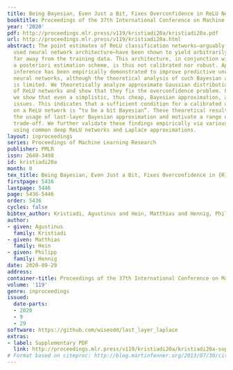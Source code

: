 ```yaml
---
title: Being Bayesian, Even Just a Bit, Fixes Overconfidence in ReLU Networks
booktitle: Proceedings of the 37th International Conference on Machine Learning
year: '2020'
pdf: http://proceedings.mlr.press/v119/kristiadi20a/kristiadi20a.pdf
url: http://proceedings.mlr.press/v119/kristiadi20a.html
abstract: The point estimates of ReLU classification networks—arguably the most widely
  used neural network architecture—have been shown to yield arbitrarily high confidence
  far away from the training data. This architecture, in conjunction with a maximum
  a posteriori estimation scheme, is thus not calibrated nor robust. Approximate Bayesian
  inference has been empirically demonstrated to improve predictive uncertainty in
  neural networks, although the theoretical analysis of such Bayesian approximations
  is limited. We theoretically analyze approximate Gaussian distributions on the weights
  of ReLU networks and show that they fix the overconfidence problem. Furthermore,
  we show that even a simplistic, thus cheap, Bayesian approximation, also fixes these
  issues. This indicates that a sufficient condition for a calibrated uncertainty
  on a ReLU network is “to be a bit Bayesian”. These theoretical results validate
  the usage of last-layer Bayesian approximation and motivate a range of a fidelity-cost
  trade-off. We further validate these findings empirically via various standard experiments
  using common deep ReLU networks and Laplace approximations.
layout: inproceedings
series: Proceedings of Machine Learning Research
publisher: PMLR
issn: 2640-3498
id: kristiadi20a
month: 0
tex_title: Being Bayesian, Even Just a Bit, Fixes Overconfidence in {R}e{LU} Networks
firstpage: 5436
lastpage: 5446
page: 5436-5446
order: 5436
cycles: false
bibtex_author: Kristiadi, Agustinus and Hein, Matthias and Hennig, Philipp
author:
- given: Agustinus
  family: Kristiadi
- given: Matthias
  family: Hein
- given: Philipp
  family: Hennig
date: 2020-09-29
address: 
container-title: Proceedings of the 37th International Conference on Machine Learning
volume: '119'
genre: inproceedings
issued:
  date-parts:
  - 2020
  - 9
  - 29
software: https://github.com/wiseodd/last_layer_laplace
extras:
- label: Supplementary PDF
  link: http://proceedings.mlr.press/v119/kristiadi20a/kristiadi20a-supp.pdf
# Format based on citeproc: http://blog.martinfenner.org/2013/07/30/citeproc-yaml-for-bibliographies/
---
```

